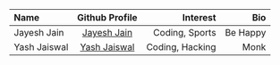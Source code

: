 
| Name             |                   Github Profile                    |                         Interest |         Bio |
| :--------------- | :-------------------------------------------------: | -------------------------------: | ----------: |
| Jayesh Jain      |   [Jayesh Jain](https://github.com/jayesh-JainX/)   |                   Coding, Sports |    Be Happy |
| Yash Jaiswal     |   [Yash Jaiswal](https://github.com/boltjazz/)      |                  Coding, Hacking |        Monk |

